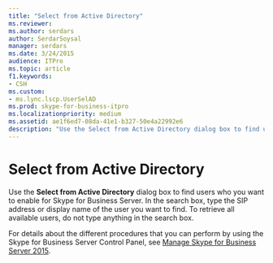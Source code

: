 ```yaml
---
title: "Select from Active Directory"
ms.reviewer: 
ms.author: serdars
author: SerdarSoysal
manager: serdars
ms.date: 3/24/2015
audience: ITPro
ms.topic: article
f1.keywords:
- CSH
ms.custom:
- ms.lync.lscp.UserSelAD
ms.prod: skype-for-business-itpro
ms.localizationpriority: medium
ms.assetid: ae1f6ed7-08da-41e1-b327-50e4a22992e6
description: "Use the Select from Active Directory dialog box to find users who you want to enable for Skype for Business Server. In the search box, type the SIP address or display name of the user you want to find. To retrieve all available users, do not type anything in the search box."
---
```


# Select from Active Directory
 
Use the **Select from Active Directory** dialog box to find users who you want to enable for Skype for Business Server. In the search box, type the SIP address or display name of the user you want to find. To retrieve all available users, do not type anything in the search box.
  
For details about the different procedures that you can perform by using the Skype for Business Server Control Panel, see [Manage Skype for Business Server 2015](../../manage/manage.md).
  

